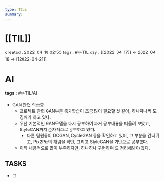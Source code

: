 ```yaml
---
type: TILs
summary: 
---
```


# [[TIL]]
created : 2022-04-18 02:53
tags : #✏️TIL
day : [[2022-04-17]] ← 2022-04-18 → [[2022-04-21]]

# AI
**tags** : #✏️TIL/AI
- GAN 관련 학습중
	- 프로젝트 관련 GAN부분 축가학습이 조금 많이 필요할 것 같아, 하나하나씩 도장깨기 하고 있다.
	- 우선 기본적인 GAN모델을 다시 공부하여 과거 공부내용을 떠올려 보았고, StyleGAN까지 순차적으로 공부하고 있다.
		- 다른 팀원들이 DCGAN, CycleGAN 등을 확인하고 있어, 그 부분을 건너뛰고, Pix2Pix의 개념을 확인, 그리고 StyleGAN을 기반으로 공부했다.
	- 아직 내용적으로 많이 부족하지만, 하나하나 구현하며 또 정리해봐야 겠다.


## TASKS
- [ ] 
